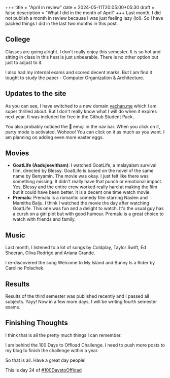 +++
title = "April in review"
date = 2024-05-11T20:05:00+05:30
draft = false
description = "What I did in the month of April"
+++
Last month, I did not publish a month in review because I was just feeling lazy (lol). So I have packed things I did in the last two months in this post.
## College
Classes are going alright. I don't really enjoy this semester. It is so hot and sitting in class in this heat is just unbearable. There is no other option but just to adjust to it.

I also had my internal exams and scored decent marks. But I am find it tought to study the paper - Computer Organization & Architecture.

## Updates to the site
As you can see, I have switched to a new domain [vachan.me](https://vachan-maker.github.io) which I am super thrilled about. But I don't really know what I will do when it expires next year. It was included for free in the Github Student Pack.

You also probably noticed the 🥳 emoji in the nav bar. When you click on it, party mode is activated. Wohooo! You can click on it as much as you want. I am planning on adding even more easter eggs.

## Movies
- **GoatLife (Aadujeevitham)**: I watched GoatLife, a malayalam survival film, directed by Blessy. GoatLife is based on the novel of the same name by Benyamin. The movie was okay. I just felt like there was something missing. It didn't really have that punch or emotional impact. Yes, Blessy and the entire crew worked really hard at making the film but it could have been better. It is a decent one time watch movie.
- **Premalu**: Premalu is a romantic comedy film starring Naslen and Mamitha Baiju. I think I watched the movie the day after watching GoatLife. This one was fun and a delight to watch. It's the usual guy has a cursh on a girl plot but with good humour. Premalu is a great choice to watch with friends and family.

## Music
Last month, I listened to a lot of songs by Coldplay, Taylor Swift, Ed Sheeran, Oliva Rodrigo and Ariana Grande.

I re-discovered the song Welcome to My Island and Bunny Is a Rider by Caroline Polachek.

## Results
Results of the third semester was published recently and I passed all subjects. Yayy! Now in a few more days, I will be writing fourth semester exams.

## Finishing Thoughts
I think that is all the pretty much things I can remember.

I am behind the 100 Days to Offload Challenge. I need to push more posts to my blog to finish the challenge within a year.

So that is all. Have a great day people!

This is day 24 of [#100DaystoOffload](https://100daystooffload.com)